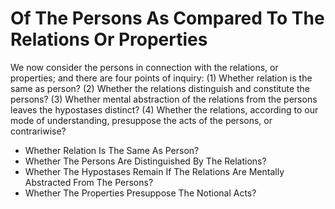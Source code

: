 # Of The Persons As Compared To The Relations Or Properties

We now consider the persons in connection with the relations, or properties; and there are four points of inquiry:
(1) Whether relation is the same as person?
(2) Whether the relations distinguish and constitute the persons?
(3) Whether mental abstraction of the relations from the persons leaves the hypostases distinct?
(4) Whether the relations, according to our mode of understanding, presuppose the acts of the persons, or contrariwise?

* Whether Relation Is The Same As Person?
* Whether The Persons Are Distinguished By The Relations?
* Whether The Hypostases Remain If The Relations Are Mentally Abstracted From The Persons?
* Whether The Properties Presuppose The Notional Acts?